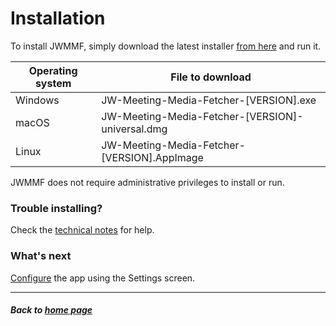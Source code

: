 # Installation

To install JWMMF, simply download the latest installer [from here](https://github.com/sircharlo/jw-meeting-media-fetcher/releases/latest) and run it.

| Operating system  | File to download |
| ------------- | ------------- |
| Windows  | JW-Meeting-Media-Fetcher-[VERSION].exe  |
| macOS  | JW-Meeting-Media-Fetcher-[VERSION]-universal.dmg  |
| Linux  | JW-Meeting-Media-Fetcher-[VERSION].AppImage  |

JWMMF does not require administrative privileges to install or run.

### Trouble installing?

Check the [technical notes](https://sircharlo.github.io/jw-meeting-media-fetcher/usage-notes) for help.


### What's next

[Configure](https://sircharlo.github.io/jw-meeting-media-fetcher/configuration) the app using the Settings screen.

___

##### Back to [home page](https://sircharlo.github.io/jw-meeting-media-fetcher/)
